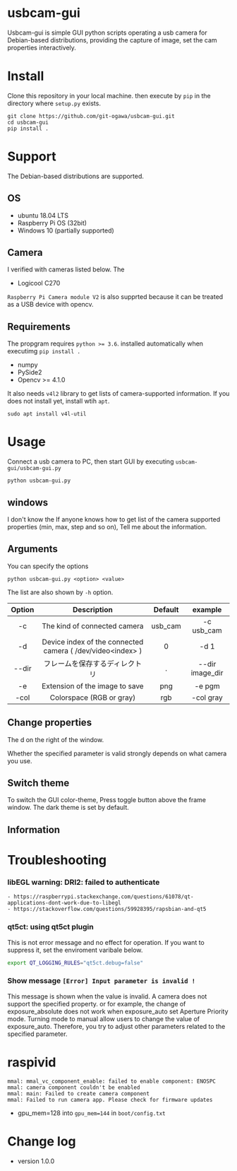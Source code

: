 usbcam-gui
=======

Usbcam-gui is simple GUI python scripts operating a usb camera for Debian-based distributions, providing the capture of image, set the cam properties interactively.


# Install
Clone this repository in your local machine. then execute by `pip` in the directory where `setup.py` exists.

```
git clone https://github.com/git-ogawa/usbcam-gui.git
cd usbcam-gui
pip install .
```


# Support
The Debian-based distributions are supported.

## OS
- ubuntu 18.04 LTS
- Raspberry Pi OS (32bit)
- Windows 10 (partially supported)

## Camera
I verified with cameras listed below. The 

- Logicool C270

`Raspberry Pi Camera module V2` is also supprted because it can be treated as a USB device with opencv.


## Requirements
The propgram requires `python >= 3.6`. installed automatically when executimg `pip install .`

- numpy
- PySide2
- Opencv >= 4.1.0

It also needs `v4l2` library to get lists of camera-supported information. If you does not install yet, install wtih `apt`.
```
sudo apt install v4l-util
```

# Usage
Connect a usb camera to PC, then start GUI by executing `usbcam-gui/usbcam-gui.py`
```
python usbcam-gui.py
```


## windows
I don't know the If anyone knows how to get list of the camera supported properties (min, max, step and so on), Tell me about the information.

## Arguments

You can specify the options
```
python usbcam-gui.py <option> <value>
```

The list are also shown by `-h` option.

| Option | Description | Default | example |
| :--: | :--: | :--: | :--: |
| -c | The kind of connected camera | usb_cam | -c usb_cam |
| -d | Device index of the connected camera ( /dev/video\<index> ) | 0 | -d 1 |
| --dir | フレームを保存するディレクトリ | . | --dir image_dir |
| -e | Extension of the image to save | png | -e pgm |
| -col | Colorspace (RGB or gray) | rgb | -col gray |



## Change properties
The d
on the right of the window.

Whether the specified parameter is valid strongly depends on what camera you use.

## Switch theme
To switch the GUI color-theme, Press toggle button above the frame window. The dark theme is set by default.

## Information


# Troubleshooting

### libEGL warning: DRI2: failed to authenticate
    - https://raspberrypi.stackexchange.com/questions/61078/qt-applications-dont-work-due-to-libegl
    - https://stackoverflow.com/questions/59928395/rapsbian-and-qt5


### qt5ct: using qt5ct plugin
This is not error message and no effect for operation. If you want to suppress it, set the enviroment varibale below.
```bash
export QT_LOGGING_RULES="qt5ct.debug=false"
```

### Show  message `[Error] Input parameter is invalid !`  
This message is shown when the value is invalid. A camera does not support the specified property. or for example, the change of exposure_absolute does not work when exposure_auto set Aperture Priority mode. Turning mode to manual allow users to change the value of exposure_auto. Therefore, you try to adjust other parameters related to the specified parameter.


# raspivid
```
mmal: mmal_vc_component_enable: failed to enable component: ENOSPC
mmal: camera component couldn't be enabled
mmal: main: Failed to create camera component
mmal: Failed to run camera app. Please check for firmware updates
```
- gpu_mem=128 into `gpu_mem=144` in `boot/config.txt`

# Change log
- version 1.0.0